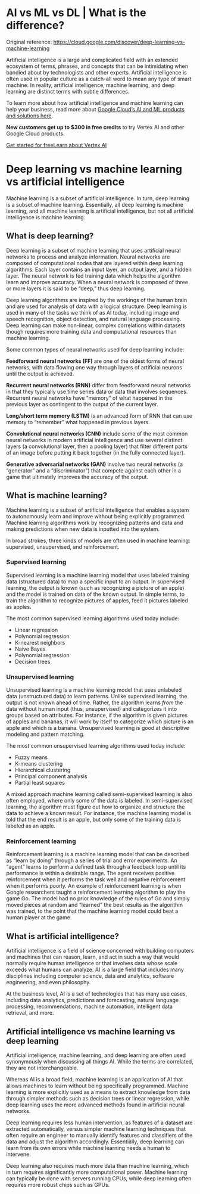 # AI vs ML vs DL | What is the difference?

Original reference: https://cloud.google.com/discover/deep-learning-vs-machine-learning

Artificial intelligence is a large and complicated field with an extended ecosystem of terms, phrases, and concepts that can be intimidating when bandied about by technologists and other experts. Artificial intelligence is often used in popular culture as a catch-all word to mean any type of smart machine. In reality, artificial intelligence, machine learning, and deep learning are distinct terms with subtle differences.

To learn more about how artificial intelligence and machine learning can help your business, read more about [Google Cloud’s AI and ML products and solutions here](https://cloud.google.com/products/ai).

**New customers get up to $300 in free credits** to try Vertex AI and other Google Cloud products.

[Get started for free](https://console.cloud.google.com/freetrial?redirectPath=/vertex-ai/)[Learn about Vertex AI](https://cloud.google.com/vertex-ai)

# Deep learning vs machine learning vs artificial intelligence

Machine learning is a subset of artificial intelligence. In turn, deep learning is a subset of machine learning. Essentially, all deep learning is machine learning, and all machine learning is artificial intelligence, but not all artificial intelligence is machine learning.

## What is deep learning?

Deep learning is a subset of machine learning that uses artificial neural networks to process and analyze information. Neural networks are composed of computational nodes that are layered within deep learning algorithms. Each layer contains an input layer, an output layer, and a hidden layer. The neural network is fed training data which helps the algorithm learn and improve accuracy. When a neural network is composed of three or more layers it is said to be “deep,” thus deep learning.

Deep learning algorithms are inspired by the workings of the human brain and are used for analysis of data with a logical structure. Deep learning is used in many of the tasks we think of as AI today, including image and speech recognition, object detection, and natural language processing. Deep learning can make non-linear, complex correlations within datasets though requires more training data and computational resources than machine learning.

Some common types of neural networks used for deep learning include:

**Feedforward neural networks (FF)** are one of the oldest forms of neural networks, with data flowing one way through layers of artificial neurons until the output is achieved.

**Recurrent neural networks (RNN)** differ from feedforward neural networks in that they typically use time series data or data that involves sequences. Recurrent neural networks have “memory” of what happened in the previous layer as contingent to the output of the current layer.

**Long/short term memory (LSTM)** is an advanced form of RNN that can use memory to “remember” what happened in previous layers.

**Convolutional neural networks (CNN)** include some of the most common neural networks in modern artificial intelligence and use several distinct layers (a convolutional layer, then a pooling layer) that filter different parts of an image before putting it back together (in the fully connected layer).

**Generative adversarial networks (GAN)** involve two neural networks (a “generator” and a “discriminator") that compete against each other in a game that ultimately improves the accuracy of the output.

## What is machine learning?

Machine learning is a subset of artificial intelligence that enables a system to autonomously learn and improve without being explicitly programmed. Machine learning algorithms work by recognizing patterns and data and making predictions when new data is inputted into the system.

In broad strokes, three kinds of models are often used in machine learning: supervised, unsupervised, and reinforcement.

### Supervised learning

Supervised learning is a machine learning model that uses labeled training data (structured data) to map a specific input to an output. In supervised learning, the output is known (such as recognizing a picture of an apple) and the model is trained on data of the known output. In simple terms, to train the algorithm to recognize pictures of apples, feed it pictures labeled as apples.

The most common supervised learning algorithms used today include:

- Linear regression
- Polynomial regression
- K-nearest neighbors
- Naive Bayes
- Polynomial regression
- Decision trees

### Unsupervised learning

Unsupervised learning is a machine learning model that uses unlabeled data (unstructured data) to learn patterns. Unlike supervised learning, the output is not known ahead of time. Rather, the algorithm learns *from* the data without human input (thus, unsupervised) and categorizes it into groups based on attributes. For instance, if the algorithm is given pictures of apples and bananas, it will work by itself to categorize which picture is an apple and which is a banana. Unsupervised learning is good at descriptive modeling and pattern matching.

The most common unsupervised learning algorithms used today include:

- Fuzzy means
- K-means clustering
- Hierarchical clustering
- Principal component analysis
- Partial least squares

A mixed approach machine learning called semi-supervised learning is also often employed, where only some of the data is labeled. In semi-supervised learning, the algorithm must figure out how to organize and structure the data to achieve a known result. For instance, the machine learning model is told that the end result is an apple, but only some of the training data is labeled as an apple.

### Reinforcement learning

Reinforcement learning is a machine learning model that can be described as “learn by doing” through a series of trial and error experiments. An “agent” learns to perform a defined task through a feedback loop until its performance is within a desirable range. The agent receives positive reinforcement when it performs the task well and negative reinforcement when it performs poorly. An example of reinforcement learning is when Google researchers taught a reinforcement learning algorithm to play the game Go. The model had no prior knowledge of the rules of Go and simply moved pieces at random and “learned” the best results as the algorithm was trained, to the point that the machine learning model could beat a human player at the game.

## What is artificial intelligence?

Artificial intelligence is a field of science concerned with building computers and machines that can reason, learn, and act in such a way that would normally require human intelligence or that involves data whose scale exceeds what humans can analyze. AI is a large field that includes many disciplines including computer science, data and analytics, software engineering, and even philosophy.

At the business level, AI is a set of technologies that has many use cases, including data analytics, predictions and forecasting, natural language processing, recommendations, machine automation, intelligent data retrieval, and more.

## Artificial intelligence vs machine learning vs deep learning

Artificial intelligence, machine learning, and deep learning are often used synonymously when discussing all things AI. While the terms are correlated, they are not interchangeable.

Whereas AI is a broad field, machine learning is an application of AI that allows machines to learn without being specifically programmed. Machine learning is more explicitly used as a means to extract knowledge from data through simpler methods such as decision trees or linear regression, while deep learning uses the more advanced methods found in artificial neural networks.

Deep learning requires less human intervention, as features of a dataset are extracted automatically, versus simpler machine learning techniques that often require an engineer to manually identify features and classifiers of the data and adjust the algorithm accordingly. Essentially, deep learning can learn from its own errors while machine learning needs a human to intervene.

Deep learning also requires much more data than machine learning, which in turn requires significantly more computational power. Machine learning can typically be done with servers running CPUs, while deep learning often requires more robust chips such as GPUs.